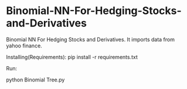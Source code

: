 # Binomial-NN-For-Hedging-Stocks-and-Derivatives
Binomial NN For Hedging Stocks and Derivatives.  It imports data from yahoo finance. 

Installing(Requirements):
pip install -r requirements.txt


Run:

python Binomial Tree.py
